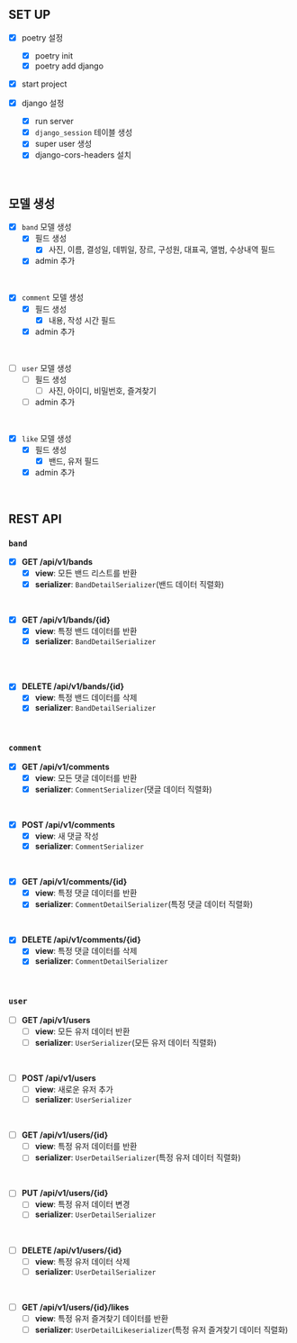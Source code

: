 ## SET UP

- [x] poetry 설정
  - [x] poetry init
  - [x] poetry add django
- [x] start project

- [x] django 설정
  - [x] run server
  - [x] `django_session` 테이블 생성
  - [x] super user 생성
  - [x] django-cors-headers 설치

<br>

## 모델 생성

- [x] `band` 모델 생성
  - [x] 필드 생성
    - [x] 사진, 이름, 결성일, 데뷔일, 장르, 구성원, 대표곡, 앨범, 수상내역 필드
  - [x] admin 추가

<br>

- [x] `comment` 모델 생성
  - [x] 필드 생성
    - [x] 내용, 작성 시간 필드
  - [x] admin 추가

<br>

- [ ] `user` 모델 생성
  - [ ] 필드 생성
    - [ ] 사진, 아이디, 비밀번호, 즐겨찾기
  - [ ] admin 추가

<br>

- [x] `like` 모델 생성
  - [x] 필드 생성
    - [x] 밴드, 유저 필드
  - [x] admin 추가

<br>

## REST API

### `band`

- [x] **GET /api/v1/bands**
  - [x] **view**: 모든 밴드 리스트를 반환
  - [x] **serializer**: `BandDetailSerializer`(밴드 데이터 직렬화)

<br>

- [x] **GET /api/v1/bands/{id}**
  - [x] **view**: 특정 밴드 데이터를 반환
  - [x] **serializer**: `BandDetailSerializer`

<br>

<!-- - [ ] **PUT /api/v1/bands/{id}**
  - [ ] **view**: 특정 밴드 데이터를 수정
  - [ ] **serializer**: `BandDetailSerializer` -->

<br>

- [x] **DELETE /api/v1/bands/{id}**
  - [x] **view**: 특정 밴드 데이터를 삭제
  - [x] **serializer**: `BandDetailSerializer`

<br>

### `comment`

- [x] **GET /api/v1/comments**
  - [x] **view**: 모든 댓글 데이터를 반환
  - [x] **serializer**: `CommentSerializer`(댓글 데이터 직렬화)

<br>

- [x] **POST /api/v1/comments**
  - [x] **view**: 새 댓글 작성
  - [x] **serializer**: `CommentSerializer`

<br>

- [x] **GET /api/v1/comments/{id}**
  - [x] **view**: 특정 댓글 데이터를 반환
  - [x] **serializer**: `CommentDetailSerializer`(특정 댓글 데이터 직렬화)

<br>

- [x] **DELETE /api/v1/comments/{id}**
  - [x] **view**: 특정 댓글 데이터를 삭제
  - [x] **serializer**: `CommentDetailSerializer`

<br>

### `user`

- [ ] **GET /api/v1/users**
  - [ ] **view**: 모든 유저 데이터 반환
  - [ ] **serializer**: `UserSerializer`(모든 유저 데이터 직렬화)

<br>

- [ ] **POST /api/v1/users**
  - [ ] **view**: 새로운 유저 추가
  - [ ] **serializer**: `UserSerializer`

<br>

- [ ] **GET /api/v1/users/{id}**
  - [ ] **view**: 특정 유저 데이터를 반환
  - [ ] **serializer**: `UserDetailSerializer`(특정 유저 데이터 직렬화)

<br>

- [ ] **PUT /api/v1/users/{id}**
  - [ ] **view**: 특정 유저 데이터 변경
  - [ ] **serializer**: `UserDetailSerializer`

<br>

- [ ] **DELETE /api/v1/users/{id}**
  - [ ] **view**: 특정 유저 데이터 삭제
  - [ ] **serializer**: `UserDetailSerializer`

<br>

- [ ] **GET /api/v1/users/{id}/likes**
  - [ ] **view**: 특정 유저 즐겨찾기 데이터를 반환
  - [ ] **serializer**: `UserDetailLikeserializer`(특정 유저 즐겨찾기 데이터 직렬화)
